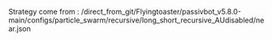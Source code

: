 Strategy come from : /direct_from_git/Flyingtoaster/passivbot_v5.8.0-main/configs/particle_swarm/recursive/long_short_recursive_AUdisabled/near.json